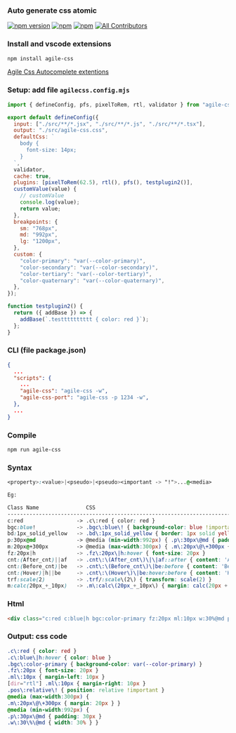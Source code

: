 ### Auto generate css atomic

[![npm version](https://badge.fury.io/js/agile-css.svg)](https://badge.fury.io/js/agile-css) [![npm](https://img.shields.io/npm/dw/agile-css.svg?logo=npm)](https://www.npmjs.com/package/agile-css) [![npm](https://img.shields.io/bundlephobia/minzip/agile-css)](https://www.npmjs.com/package/agile-css)
[![All Contributors](https://img.shields.io/badge/all_contributors-1-orange.svg?style=flat-square)](#contributors-)

### Install and vscode extensions

```bash
npm install agile-css
```

[Agile Css Autocomplete extentions](https://marketplace.visualstudio.com/items?itemName=AgileCssAutocomplete.agile-css-autocomplete&ssr=false#overview)

### Setup: add file `agilecss.config.mjs`

```js
import { defineConfig, pfs, pixelToRem, rtl, validator } from "agile-css/dist/index.mjs";

export default defineConfig({
  input: ["./src/**/*.jsx", "./src/**/*.js", "./src/**/*.tsx"],
  output: "./src/agile-css.css",
  defaultCss: `
    body {
      font-size: 14px;
    }
  `,
  validator,
  cache: true,
  plugins: [pixelToRem(62.5), rtl(), pfs(), testplugin2()],
  customValue(value) {
    // customValue
    console.log(value);
    return value;
  },
  breakpoints: {
    sm: "768px",
    md: "992px",
    lg: "1200px",
  },
  custom: {
    "color-primary": "var(--color-primary)",
    "color-secondary": "var(--color-secondary)",
    "color-tertiary": "var(--color-tertiary)",
    "color-quaternary": "var(--color-quaternary)",
  },
});

function testplugin2() {
  return ({ addBase }) => {
    addBase(`.testttttttttt { color: red }`);
  };
}
```

### CLI (file package.json)

```json
{
  ...
  "scripts": {
    ...
    "agile-css": "agile-css -w",
    "agile-css-port": "agile-css -p 1234 -w",
  },
  ...
}
```

### Compile

```bash
npm run agile-css
```

### Syntax

```css
<property>:<value>|<pseudo>|<pseudo><important -> "!">...@<media>

Eg:

Class Name               CSS
-----------------------------------------------------------------------------------------
c:red                 -> .c\:red { color: red }
bgc:blue!             -> .bgc\:blue\! { background-color: blue !important }
bd:1px_solid_yellow   -> .bd\:1px_solid_yellow { border: 1px solid yellow }
p:30px@md             -> @media (min-width:992px) { .p\:30px\@md { padding: 30px }
m:20px@+300px         -> @media (max-width:300px) { .m\:20px\@\+300px { margin: 20px } }
fz:20px|h             -> .fz\:20px\|h:hover { font-size: 20px }
cnt:(After_cnt)||af   -> .cnt\:\(After_cnt\)\|\|af::after { content: 'After ctn' }
cnt:(Before_cnt)|be   -> .cnt\:\(Before_cnt\)\|be:before { content: 'Before ctn' }
cnt:(Hover)|h||be     -> .cnt\:\(Hover\)\|be:hover:before { content: 'Hover' }
trf:scale(2)          -> .trf/:scale\(2\) { transform: scale(2) }
m:calc(20px_+_10px)   -> .m\:calc\(20px_+_10px\) { margin: calc(20px + 10px) }
```

### Html

```html
<div class="c:red c:blue|h bgc:color-primary fz:20px ml:10px w:30%@md p:30px@md m:20px@+300px pos:relative!"></div>
```

### Output: css code

```css
.c\:red { color: red }
.c\:blue\|h:hover { color: blue }
.bgc\:color-primary { background-color: var(--color-primary) }
.fz\:20px { font-size: 20px }
.ml\:10px { margin-left: 10px }
[dir="rtl"] .ml\:10px { margin-right: 10px }
.pos\:relative\! { position: relative !important }
@media (max-width:300px) {
.m\:20px\@\+300px { margin: 20px } }
@media (min-width:992px) {
.p\:30px\@md { padding: 30px }
.w\:30\%\@md { width: 30% } }
```
